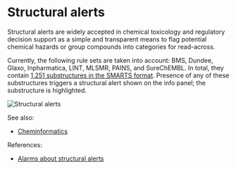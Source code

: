 <!-- TITLE: Structural alerts -->

# Structural alerts

Structural alerts are widely accepted in chemical toxicology and regulatory decision 
support as a simple and transparent means to flag potential chemical hazards or group 
compounds into categories for read-across.

Currently, the following rule sets are taken into account: BMS, Dundee, Glaxo, Inpharmatica,
LINT, MLSMR, PAINS, and SureChEMBL. In total, they contain 
[1,251 substructures in the SMARTS format](https://github.com/PatWalters/rd_filters/blob/master/rd_filters/data/alert_collection.csv).
Presence of any of these substructures triggers a structural alert shown on the info panel; the substructure
is highlighted.

![Structural alerts](../../../uploads/chem/structural-alerts.png "Structural alerts")

See also:
* [Cheminformatics](../cheminformatics.md)

References:
* [Alarms about structural alerts](https://www.ncbi.nlm.nih.gov/pmc/articles/PMC5423727/)